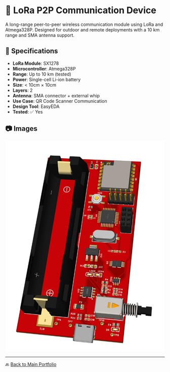 # 📡 LoRa P2P Communication Device

A long-range peer-to-peer wireless communication module using LoRa and Atmega328P. Designed for outdoor and remote deployments with a 10 km range and SMA antenna support.

## 📐 Specifications

- **LoRa Module**: SX1278
- **Microcontroller**: Atmega328P
- **Range**: Up to 10 km (tested)
- **Power**: Single-cell Li-ion battery
- **Size**: < 10cm × 10cm
- **Layers**: 2
- **Antenna**: SMA connector + external whip
- **Use Case**: QR Code Scanner Communication
- **Design Tool**: EasyEDA
- **Tested**: ✅ Yes

## 📷 Images

![Module](images/module.jpg)

---
🔙 [Back to Main Portfolio](../../README.md)
